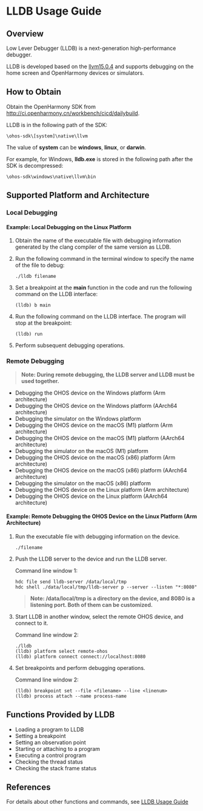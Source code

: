 # LLDB Usage Guide
## Overview
Low Lever Debugger (LLDB) is a next-generation high-performance debugger.

LLDB is developed based on the [llvm15.0.4](https://github.com/llvm/llvm-project/releases/tag/llvmorg-15.0.4) and supports debugging on the home screen and OpenHarmony devices or simulators.
## How to Obtain
Obtain the OpenHarmony SDK from http://ci.openharmony.cn/workbench/cicd/dailybuild.

LLDB is in the following path of the SDK:
```
\ohos-sdk\[system]\native\llvm
```
The value of **system** can be **windows**, **linux**, or **darwin**.

For example, for Windows, **lldb.exe** is stored in the following path after the SDK is decompressed:
```
\ohos-sdk\windows\native\llvm\bin
```

## Supported Platform and Architecture

### Local Debugging
#### Example: Local Debugging on the Linux Platform
1. Obtain the name of the executable file with debugging information generated by the clang compiler of the same version as LLDB.

2. Run the following command in the terminal window to specify the name of the file to debug:

   ```
   ./lldb filename
   ```

3. Set a breakpoint at the **main** function in the code and run the following command on the LLDB interface:

   ```
   (lldb) b main
   ```

4. Run the following command on the LLDB interface. The program will stop at the breakpoint:

   ```
   (lldb) run
   ```

5. Perform subsequent debugging operations.

### Remote Debugging

> **Note: During remote debugging, the LLDB server and LLDB must be used together.**
- Debugging the OHOS device on the Windows platform (Arm architecture)
- Debugging the OHOS device on the Windows platform (AArch64 architecture)
- Debugging the simulator on the Windows platform
- Debugging the OHOS device on the macOS (M1) platform (Arm architecture)
- Debugging the OHOS device on the macOS (M1) platform (AArch64 architecture)
- Debugging the simulator on the macOS (M1) platform
- Debugging the OHOS device on the macOS (x86) platform (Arm architecture)
- Debugging the OHOS device on the macOS (x86) platform (AArch64 architecture)
- Debugging the simulator on the macOS (x86) platform
- Debugging the OHOS device on the Linux platform (Arm architecture)
- Debugging the OHOS device on the Linux platform (AArch64 architecture)

#### Example: Remote Debugging the OHOS Device on the Linux Platform (Arm Architecture)

1. Run the executable file with debugging information on the device.

   ```
   ./filename
   ```

2. Push the LLDB server to the device and run the LLDB server.

   Command line window 1:

   ```
   hdc file send lldb-server /data/local/tmp
   hdc shell ./data/local/tmp/lldb-server p --server --listen "*:8080"
   ```

   > **Note: /data/local/tmp is a directory on the device, and 8080 is a    listening port. Both of them can be customized.**

3. Start LLDB in another window, select the remote OHOS device, and connect to it.

   Command line window 2:

   ```
   ./lldb
   (lldb) platform select remote-ohos
   (lldb) platform connect connect://localhost:8080
   ```

4. Set breakpoints and perform debugging operations.

   Command line window 2:

   ```
   (lldb) breakpoint set --file <filename> --line <linenum>
   (lldb) process attach --name process-name
   ```

## Functions Provided by LLDB
- Loading a program to LLDB
- Setting a breakpoint
- Setting an observation point
- Starting or attaching to a program
- Executing a control program
- Checking the thread status
- Checking the stack frame status

## References
For details about other functions and commands, see [LLDB Usage Guide](https://gitee.com/openharmony/third_party_llvm-project/blob/master/lldb/README.md)
